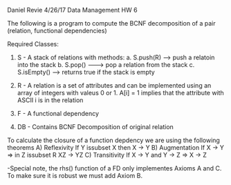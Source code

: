 Daniel Revie
4/26/17
Data Management HW 6

The following is a program to compute the BCNF decomposition of a pair (relation, functional dependencies)


Required Classes: 
1. S - A stack of relations with methods:
	a. S.push(R) --> push a relatoin into the stack
	b. S.pop() ---> pop a relation from the stack
	c. S.isEmpty() --> returns true if the stack is empty

2. R - A relation is a set of attributes and can be implemented using an array of integers with valeus 0 	or 1. A[i] = 1 implies that the attribute with ASCII i is in the relation

3. F - A functional dependency

4. DB - Contains BCNF Decomposition of original relation



 To calculate the closure of a function depdency we are using the following theorems
	A) Reflexivity If Y issubset X then X -> Y
	B) Augmentation If X -> Y => in Z issubset R XZ -> YZ
	C) Transitivity If X -> Y and Y -> Z => X -> Z

-Special note, the rhs() function of a FD only implementes Axioms A and C. To make sure it is robust we must add Axiom B.  